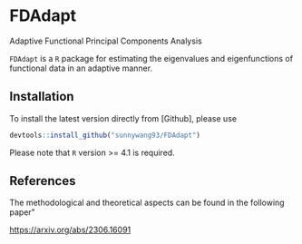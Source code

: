 # FDAdapt
Adaptive Functional Principal Components Analysis

`FDAdapt` is a `R` package for estimating the eigenvalues and eigenfunctions of functional data in an adaptive manner. 

## Installation

To install the latest version directly from [Github], please use

``` r
devtools::install_github("sunnywang93/FDAdapt")
```

Please note that `R` version >= 4.1 is required. 

## References

The methodological and theoretical aspects can be found in the following paper"

https://arxiv.org/abs/2306.16091
